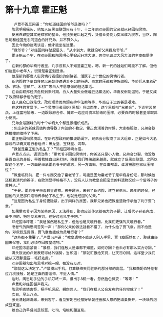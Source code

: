 # 第十九章 霍正魁
        卢景不答反问道：“你知道经国的爷爷是谁吗？”
       陶思明摇摇头，他加入反黑白联盟只有十年，十二年前邓经国的父亲就已经回归灵境。
       反黑白联盟其实是邓家的基业，他顶多是后起之秀，凭借业务能力突出成为股东，当然，陶思明和经国是志同道合的好兄弟，并不算外人。
       因此今晚的这场谈话，他才能坐在这里。
       “我爷爷？”邓经国同样皱起眉头，“从小到大，我就没听父亲提及爷爷。”
       霍正魁三个字，在邓经国和陶思明心里掀起轩然大波，两位见识过大风大浪的主宰都愣住了。
       在新约郡的华裔行者里，几乎没有人不知道霍正魁，嗯，新一代的娃娃们可能不了解，但他们这些中老年人，很清楚霍正魁是谁。
       他是新约郡唐人街灵境行者组织的创建者，活跃于上个世纪的灵境行者。
       新约郡的华裔自移民以来始终遭遇着不公的待遇、资本的压迫和种族歧视，华侨们从事着矿场、农场、雪茄厂、木材厂等白人不愿意做的脏活累活。
       在自由联邦经济危机到来时期，白人大量失业做着脏活累活的，华裔反倒能温饱，于是又成了政府转移矛盾的靶子。
       白人民众口诛笔伐，政府顺势而为颁布排华法案等等，华裔日子过的甚是艰难。
       在这样的背景下，一个灵境行者组织(黑帮）应运而生，这个黑帮叫“兄弟会”，下连穷苦民众，上连富裕阶级，一边跟政府合作、博弈一边应对资本阶级的压榨，必要白的时候甚至采取武力反抗。
       兄弟会最巅峰的时十个华裔九个都是该组织成员。
       :但庞杂的新成员结构也导致了内部的不稳定，霍正鬼活着的时候，大家都服他，兄弟会跌跌撞撞的维持了下来。
       霍正魁回归灵境后，在新约郡政府的推波助澜下，兄弟会分裂成了三大组织，正是如今大名鼎鼎的华裔灵境行者组织：黑龙堂、宝林堂、鸿帮。
       “我爸是霍正魁的私生子？”邓经国喃喃自语。
       卢景点点头，语调沧桑：“霍老爷子回归灵境时，你爸还只是小人物，兄弟会分裂，他没敢暴露自己的身份，带着我独自出来打拼，随着我们等级越来越高，就成立了反黑白联盟，之所以取这个名字，一方面是继承霍老爷子的遗志，另一方面嘛，在自由邦混，谁没被那些家伙压榨过？”
       “教皇临终前，把一件东西交给了霍老爷子，可能是因为霍老爷子是华裔身份吧，那时候他还梳着清代的辫子，在欧洲显得格格不入，没有人认为教皇会把宝贵的料遗物交给一个留辫子的黄种人。”
       “于是。霍老爷子带着教皇遗物，离开欧洲，来到了新约郡，建立兄弟会。晚年的时候，经国他的父把那件遗物传承给了私生子，也就是经国的父亲。”
       “这是因为私生子身份更隐蔽，出于同样的原因，我那兄弟也把教皇遗物传承给了利子贾飞章。”
       如果霍老爷子因为某些原因，无法得到，那也应该传承给强大的子嗣，让后代子孙去完成，最不济的，把它交易天罚，也好过给私生子吧。”
       邓经国冷哼道：“我爸虽然是私生子，但他也是灵境行者，比我们更强的灵境行者。”
       书卷气的陶思明苦笑一声：“那你父亲的做法就看不懂了，为什么给了贾飞章，而不给是你。邓叔叔是觉得，贾飞章也能成为灵境行者？”
       “这些都不重要了。”卢景沉声道：“教皇遗物不能落入别人手里，贾飞章既然死了，那就由经国来保管，我们必须夺回教皇遗物。”
       邓经国浓眉紧锁：“景叔，我们连敌人是谁都不知道，如何夺回？也未必有那么实力夺回。”
       满头银发的卢景表现得格外强势，当即道：“那就汇报给天罚，让天罚夺回，这样至少我们能从天罚那里要一笔好处费。”
       邓经国器和出陶思明对视一眼，都没有反对。
       “那就这么决定了。”卢景摸出手机，打算联络天罚驻新约郡分部的高层，“我和薇妮伯特伦有过几次接触，她是正直的雷法师，不近人情。”
       这时，陶思明手边的手机叮咚一声，摸出手8机一看，忽然脸色微变：“等等！”
       卢景和邓经国循声看来。
       陶思明表情古怪，把手机竖起，朝向两人，“我们在猎人公会发布的任务完成了！”
       次日，早上八点。
       张元清起床洗漱，来到客厅，看见安妮已经摆好早餐还善解人意的把油条撕开，一块块的泡咸豆浆里。
       她自己的早餐则是煎蛋、吐司、培根和甜豆浆。